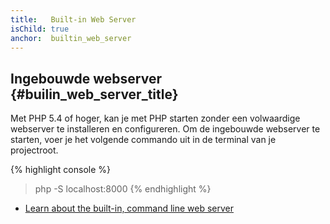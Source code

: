 ```yaml
---
title:   Built-in Web Server
isChild: true
anchor:  builtin_web_server
---
```


## Ingebouwde webserver {#builin_web_server_title}

Met PHP 5.4 of hoger, kan je met PHP starten zonder een volwaardige webserver te installeren en configureren.
Om de ingebouwde webserver te starten, voer je het volgende commando uit in de terminal van je projectroot.

{% highlight console %}
> php -S localhost:8000
{% endhighlight %}

* [Learn about the built-in, command line web server][cli-server]
 
[cli-server]: http://php.net/features.commandline.webserver
